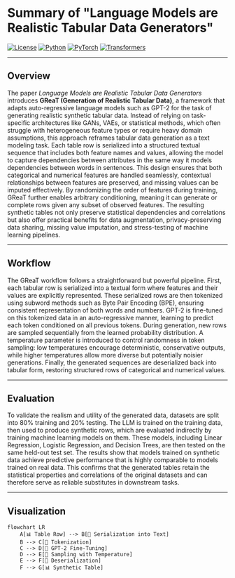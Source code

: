 # Summary of "Language Models are Realistic Tabular Data Generators"

[![License](https://img.shields.io/badge/License-MIT-green.svg)](https://opensource.org/licenses/MIT) [![Python](https://img.shields.io/badge/Python-3.8+-3776AB.svg?logo=python&logoColor=white)](https://www.python.org/) [![PyTorch](https://img.shields.io/badge/PyTorch-1.12+-EE4C2C.svg)](https://pytorch.org/) [![Transformers](https://img.shields.io/badge/HuggingFace-Transformers-yellow.svg)](https://huggingface.co/docs/transformers)

---

## Overview

The paper *Language Models are Realistic Tabular Data Generators* introduces **GReaT (Generation of Realistic Tabular Data)**, a framework that adapts auto-regressive language models such as GPT-2 for the task of generating realistic synthetic tabular data. Instead of relying on task-specific architectures like GANs, VAEs, or statistical methods, which often struggle with heterogeneous feature types or require heavy domain assumptions, this approach reframes tabular data generation as a text modeling task. Each table row is serialized into a structured textual sequence that includes both feature names and values, allowing the model to capture dependencies between attributes in the same way it models dependencies between words in sentences. This design ensures that both categorical and numerical features are handled seamlessly, contextual relationships between features are preserved, and missing values can be imputed effectively. By randomizing the order of features during training, GReaT further enables arbitrary conditioning, meaning it can generate or complete rows given any subset of observed features. The resulting synthetic tables not only preserve statistical dependencies and correlations but also offer practical benefits for data augmentation, privacy-preserving data sharing, missing value imputation, and stress-testing of machine learning pipelines.

---

## Workflow

The GReaT workflow follows a straightforward but powerful pipeline. First, each tabular row is serialized into a textual form where features and their values are explicitly represented. These serialized rows are then tokenized using subword methods such as Byte Pair Encoding (BPE), ensuring consistent representation of both words and numbers. GPT-2 is fine-tuned on this tokenized data in an auto-regressive manner, learning to predict each token conditioned on all previous tokens. During generation, new rows are sampled sequentially from the learned probability distribution. A temperature parameter is introduced to control randomness in token sampling: low temperatures encourage deterministic, conservative outputs, while higher temperatures allow more diverse but potentially noisier generations. Finally, the generated sequences are deserialized back into tabular form, restoring structured rows of categorical and numerical values.

---

## Evaluation

To validate the realism and utility of the generated data, datasets are split into 80% training and 20% testing. The LLM is trained on the training data, then used to produce synthetic rows, which are evaluated indirectly by training machine learning models on them. These models, including Linear Regression, Logistic Regression, and Decision Trees, are then tested on the same held-out test set. The results show that models trained on synthetic data achieve predictive performance that is highly comparable to models trained on real data. This confirms that the generated tables retain the statistical properties and correlations of the original datasets and can therefore serve as reliable substitutes in downstream tasks.

---

## Visualization

```mermaid
flowchart LR
    A[📊 Table Row] --> B[📝 Serialization into Text]
    B --> C[🔡 Tokenization]
    C --> D[🤖 GPT-2 Fine-Tuning]
    D --> E[🎲 Sampling with Temperature]
    E --> F[🔄 Deserialization]
    F --> G[📊 Synthetic Table]
